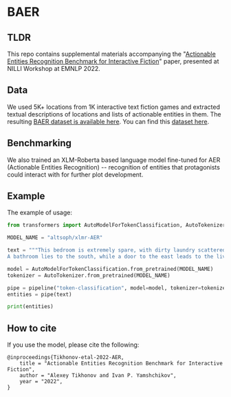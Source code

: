 # BAER

## TLDR
This repo contains supplemental materials accompanying the "[Actionable Entities Recognition Benchmark for Interactive Fiction](https://arxiv.org/abs/2109.13855)" paper, presented at  NILLI Workshop at EMNLP 2022.

## Data

We used 5K+ locations from 1K interactive text fiction games and extracted textual descriptions of locations and lists of actionable entities in them. 
The resulting [BAER dataset is available here](https://github.com/altsoph/BAER). You can find this [dataset here](https://github.com/altsoph/BAER/blob/main/BAER.txt).

## Benchmarking

We also trained an XLM-Roberta based language model fine-tuned for AER (Actionable Entities Recognition) -- recognition of entities that protagonists could interact with for further plot development.

## Example

The example of usage:
```py
from transformers import AutoModelForTokenClassification, AutoTokenizer, pipeline

MODEL_NAME = "altsoph/xlmr-AER"

text = """This bedroom is extremely spare, with dirty laundry scattered haphazardly all over the floor. Cleaner clothing can be found in the dresser.
A bathroom lies to the south, while a door to the east leads to the living room."""

model = AutoModelForTokenClassification.from_pretrained(MODEL_NAME)
tokenizer = AutoTokenizer.from_pretrained(MODEL_NAME)

pipe = pipeline("token-classification", model=model, tokenizer=tokenizer, aggregation_strategy="simple", ignore_labels=['O','PAD'])
entities = pipe(text)

print(entities)
```

## How to cite

If you use the model, please cite the following:

```
@inproceedings{Tikhonov-etal-2022-AER,
    title = "Actionable Entities Recognition Benchmark for Interactive Fiction",
    author = "Alexey Tikhonov and Ivan P. Yamshchikov",
    year = "2022",
}
```

